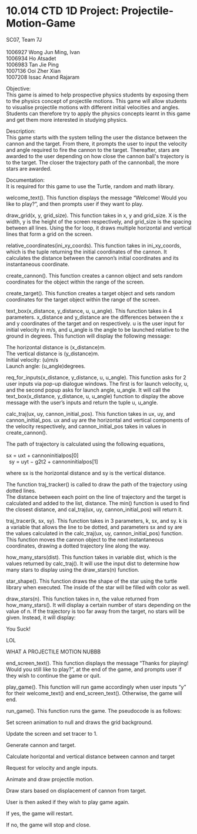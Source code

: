 # 10.014 CTD 1D Project: Projectile-Motion-Game

SC07, Team 7J <br/>  
1006927 Wong Jun Ming, Ivan  <br/>
1006934 Ho Atsadet  <br/>
1006983 Tan Jie Ping  <br/>
1007136 Ooi Zher Xian  <br/>
1007208 Issac Anand Rajaram  <br/>

 
Objective: <br/>
This game is aimed to help prospective physics students by exposing them to the physics concept of projectile motions. This game will allow students to visualise projectile motions with different initial velocities and angles. Students can therefore try to apply the physics concepts learnt in this game and get them more interested in studying physics. 

Description: <br/>
This game starts with the system telling the user the distance between the cannon and the target. From there, it prompts the user to input the velocity and angle required to fire the cannon to the target. Thereafter, stars are awarded to the user depending on how close the cannon ball's trajectory is to the target. The closer the trajectory path of the cannonball, the more stars are awarded. 

 

Documentation: <br/>
It is required for this game to use the Turtle, random and math library. 

welcome_text(). This function displays the message “Welcome! Would you like to play?”, and then prompts user if they want to play. <br/>

draw_grid(x, y, grid_size). This function takes in x, y and grid_size. X is the width, y is the height of the screen respectively, and grid_size is the spacing between all lines. Using the for loop, it draws multiple horizontal and vertical lines that form a grid on the screen.  <br/>

relative_coordinates(ini_xy_coords). This function takes in ini_xy_coords, which is the tuple returning the initial coordinates of the cannon.  It calculates the distance between the cannon’s initial coordinates and its instantaneous coordinate. <br/>

create_cannon(). This function creates a cannon object and sets random coordinates for the object within the range of the screen. <br/>

create_target(). This function creates a target object and sets random coordinates for the target object within the range of the screen. <br/>

text_box(x_distance, y_distance, u, u_angle). This function takes in 4 parameters. x_distance and y_distance are the differences between the x and y coordinates of the target and on respectively. u is the user input for initial velocity in m/s, and u_angle is the angle to be launched relative to the ground in degrees. This function will display the following message: <br/>

The horizontal distance is (x_distance)m. <br/>
The vertical distance is (y_distance)m. <br/>
Initial velocity: (u)m/s <br/>
Launch angle: (u_angle)degrees. <br/>

req_for_inputs(x_distance, y_distance, u, u_angle). This function asks for 2 user inputs via pop-up dialogue windows. The first is for launch velocity, u, and the second popup asks for launch angle,  u_angle.  It will call the text_box(x_distance, y_distance, u, u_angle) function to display the above message with the user’s inputs and return the tuple u, u_angle. <br/>

calc_traj(ux, uy, cannon_initial_pos). This function takes in ux, uy, and cannon_initial_pos. ux and uy are the horizontal and vertical components of the velocity respectively, and cannon_initial_pos takes in values in create_cannon().  <br/>

The path of trajectory is calculated using the following equations,  

sx = uxt + cannoninitialpos[0] <br/>
 
sy = uyt − g2t2 + cannoninitialpos[1] <br/>
 
where sx is the horizontal distance and sy is the vertical distance.  

The function traj_tracker() is called to draw the path of the trajectory using dotted lines. <br/>
The distance between each point on the line of trajectory and the target is calculated and added to the list, distance. The min() function is used to find the closest distance, and cal_traj(ux, uy, cannon_initial_pos) will return it. <br/>

traj_tracer(k, sx, sy). This function takes in 3 parameters, k, sx, and sy. k is a variable that allows the line to be dotted, and parameters sx and sy are the values calculated in the calc_traj(ux, uy, cannon_initial_pos) function. This function moves the cannon object to the next instantaneous coordinates, drawing a dotted trajectory line along the way. <br/>
 
how_many_stars(dist). This function takes in variable dist, which is the values returned by calc_traj(). It will use the input dist to determine how many stars to display using the draw_stars(n) function. 

star_shape(). This function draws the shape of the star using the turtle library when executed. The inside of the star will be filled with color as well. 

draw_stars(n). This function takes in n, the value returned from how_many_stars().  It will display a certain number of stars depending on the value of n. If the trajectory is too far away from the target, no stars will be given. Instead, it will display: <br/>

You Suck! <br/>

LOL <br/>

WHAT A PROJECTILE MOTION NUBBB <br/>

end_screen_text(). This function displays the message “Thanks for playing! Would you still like to play?”, at the end of the game, and prompts user if they wish to continue the game or quit. <br/>

play_game(). This function will run game accordingly when user inputs “y” for their welcome_text() and end_screen_text(). Otherwise, the game will end.  <br/>

 

run_game(). This function runs the game. The pseudocode is as follows: 

 

Set screen animation to null and draws the grid background. 

Update the screen and set tracer to 1.  

Generate cannon and target. 

Calculate horizontal and vertical distance between cannon and target 

Request for velocity and angle inputs.  

Animate and draw projectile motion. 

Draw stars based on displacement of cannon from target. 

User is then asked if they wish to play game again.  

If yes, the game will restart.  

If no, the game will stop and close. 
